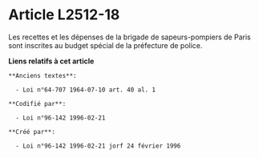 # Article L2512-18

Les recettes et les dépenses de la brigade de sapeurs-pompiers de Paris sont inscrites au budget spécial de la préfecture de
police.

**Liens relatifs à cet article**

	**Anciens textes**:

	  - Loi n°64-707 1964-07-10 art. 40 al. 1

	**Codifié par**:

	  - Loi n°96-142 1996-02-21

	**Créé par**:

	  - Loi n°96-142 1996-02-21 jorf 24 février 1996

